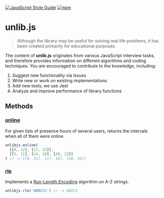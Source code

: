 [![JavaScript Style Guide](https://img.shields.io/badge/code_style-standard-brightgreen.svg)](https://standardjs.com) [![npm](https://img.shields.io/npm/v/unlibjs)](https://www.npmjs.com/package/unlibjs)

# unlib.js

> Although the library may be useful for solving real life problems, it has been created primarily for educational purposes.

The content of **unlib.js** originates from various JavaScript interview tasks, and therefore provides information on different algorithms and coding techniques. You are encouraged to contribute to the knowledge, including:

1. Suggest new functionality via Issues
2. Write new or work on existing implementations
3. Add new tests; we use Jest
4. Analyze and improve performance of library functions

## Methods

### [online](src/online/)

For given lists of presence hours of several users, returns the intervals when all of them were online.

```js
unlibjs.online(
  [[8, 12], [17, 22]],
  [[5, 11], [14, 18], [20, 23]]
) // -> [[8, 11], [17, 18], [20, 22]]
```

### [rle](src/rle/)

Implements a [Run-Length Encoding](https://en.wikipedia.org/wiki/Run-length_encoding) algorithm on A-Z strings.

```js
unlibjs.rle('ABBCCC') // -> AB2C3
```
